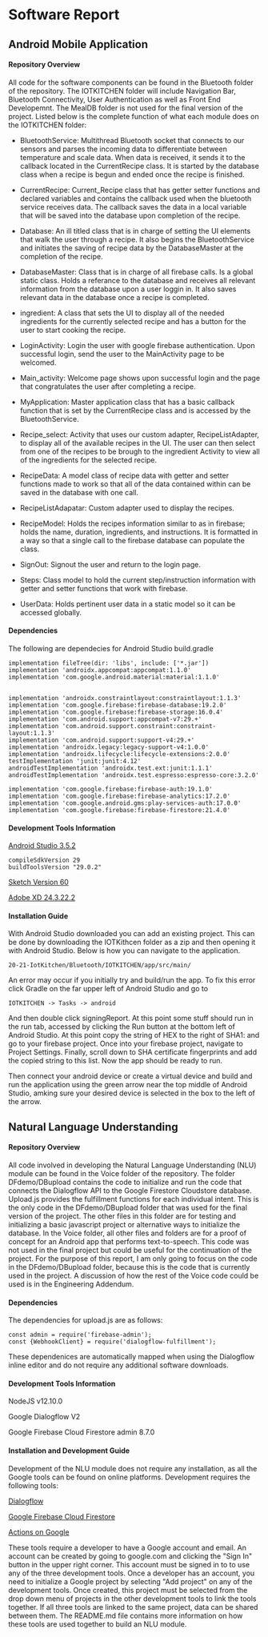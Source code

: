 # Software Report

## Android Mobile Application
#### Repository Overview
All code for the software components can be found in the Bluetooth folder of the repository. The IOTKITCHEN folder will include Navigation Bar, Bluetooth Connectivity, User Authentication as well as Front End Developemnt. The MealDB folder is not used for the final version of the project. 
Listed below is the complete function of what each module does on the IOTKITCHEN folder:

 * BluetoothService: Multithread Bluetooth socket that connects to our sensors and parses the incoming data to differentiate between temperature and scale data.  When data is received, it sends it to the callback located in the CurrentRecipe class.  It is started by the database class when a recipe is begun and ended once the recipe is finished.
    
 * CurrentRecipe: Current_Recipe class that has getter setter functions and declared variables and contains the callback used when the bluetooth service receives data.  The callback saves the data in a local variable that will be saved into the database upon completion of the recipe.
    
  * Database: An ill titled class that is in charge of setting the UI elements that walk the user through a recipe.  It also begins the BluetoothService and initiates the saving of recipe data by the DatabaseMaster at the completion of the recipe.
    
 * DatabaseMaster: Class that is in charge of all firebase calls.  Is a global static class.  Holds a referance to the database and receives all relevant information from the database upon a user loggin in.  It also saves relevant data in the database once a recipe is completed.

 * ingredient: A class that sets the UI to display all of the needed ingredients for the currently selected recipe and has a button for the user to start cooking the recipe.
    
 * LoginActivity: Login the user with google firebase authentication.  Upon successful login, send the user to the MainActivity page to be welcomed.
    
 * Main_activity: Welcome page shows upon successful login and the page that congratulates the user after completing a recipe.
    
 * MyApplication: Master application class that has a basic callback function that is set by the CurrentRecipe class and is accessed by the BluetoothService.
 
 * Recipe_select: Activity that uses our custom adapter, RecipeListAdapter, to display all of the available recipes in the UI.  The user can then select from one of the recipes to be brough to the ingredient Activity to view all of the ingredients for the selected recipe.

 * RecipeData: A model class of recipe data with getter and setter functions made to work so that all of the data contained within can be saved in the database with one call.
    
 * RecipeListAdapatar: Custom adapter used to display the recipes.

 * RecipeModel: Holds the recipes information similar to as in firebase; holds the name, duration, ingredients, and instructions.  It is formatted in a way so that a single call to the firebase database can populate the class.
    
 *  SignOut: Signout the user and return to the login page.
   
 *  Steps: Class model to hold the current step/instruction information with getter and setter functions that work with firebase.
    
 *  UserData: Holds pertinent user data in a static model so it can be accessed globally.


#### Dependencies
The following are dependecies for Android Studio build.gradle

    implementation fileTree(dir: 'libs', include: ['*.jar'])
    implementation 'androidx.appcompat:appcompat:1.1.0'
    implementation 'com.google.android.material:material:1.1.0'


    implementation 'androidx.constraintlayout:constraintlayout:1.1.3'
    implementation 'com.google.firebase:firebase-database:19.2.0'
    implementation 'com.google.firebase:firebase-storage:16.0.4'
    implementation 'com.android.support:appcompat-v7:29.+'
    implementation 'com.android.support.constraint:constraint-layout:1.1.3'
    implementation 'com.android.support:support-v4:29.+'
    implementation 'androidx.legacy:legacy-support-v4:1.0.0'
    implementation 'androidx.lifecycle:lifecycle-extensions:2.0.0'
    testImplementation 'junit:junit:4.12'
    androidTestImplementation 'androidx.test.ext:junit:1.1.1'
    androidTestImplementation 'androidx.test.espresso:espresso-core:3.2.0'

    implementation 'com.google.firebase:firebase-auth:19.1.0'
    implementation 'com.google.firebase:firebase-analytics:17.2.0'
    implementation 'com.google.android.gms:play-services-auth:17.0.0'
    implementation 'com.google.firebase:firebase-firestore:21.4.0'

#### Development Tools Information
[Android Studio 3.5.2](https://developer.android.com/studio)
    
    compileSdkVersion 29
    buildToolsVersion "29.0.2"

[Sketch Version 60](https://www.sketch.com/get/)

[Adobe XD 24.3.22.2](https://www.adobe.com/products/xd.html)

#### Installation Guide
With Android Studio downloaded you can add an existing project. This can be done by downloading the IOTKithcen folder as a zip and then opening it with Android Studio. Below is how you can navigate to the application. 

    20-21-IotKitchen/Bluetooth/IOTKITCHEN/app/src/main/

An error may occur if you initially try and build/run the app.  To fix this error click Gradle on the far upper left of Android Studio and go to

    IOTKITCHEN -> Tasks -> android

And then double click signingReport.  At this point some stuff should run in the run tab, accessed by clicking the Run button at the bottom left of Android Studio.  At this point copy the string of HEX to the right of SHA1: and go to your firebase project.  Once into your firebase project, navigate to Project Settings.  Finally, scroll down to SHA certificate fingerprints and add the copied string to this list.  Now the app should be ready to run.

Then connect your android device or create a virtual device and build and run the application using the green arrow near the top middle of Android Studio, amking sure your desired device is selected in the box to the left of the arrow.

## Natural Language Understanding
#### Repository Overview
All code involved in developing the Natural Language Understanding (NLU) module can be found in the Voice folder of the repository. The folder DFdemo/DBupload contains the code to initialize and run the code that connects the Dialogflow API to the Google Firestore Cloudstore database. Upload.js provides the fulfillment functions for each individual intent. This is the only code in the DFdemo/DBupload folder that was used for the final version of the project. The other files in this folder are for testing and initializing a basic javascript project or alternative ways to initialize the database. In the Voice folder, all other files and folders are for a proof of concept for an Android app that performs text-to-speech. This code was not used in the final project but could be useful for the continuation of the project. For the purpose of this report, I am only going to focus on the code in the DFdemo/DBupload folder, because this is the code that is currently used in the project. A discussion of how the rest of the Voice code could be used is in the Engineering Addendum. 

#### Dependencies
The dependencies for upload.js are as follows:
```const functions = require('firebase-functions');
const admin = require('firebase-admin');
const {WebhookClient} = require('dialogflow-fulfillment');
```
These dependenices are automatically mapped when using the Dialogflow inline editor and do not require any additional software downloads.

#### Development Tools Information
NodeJS v12.10.0

Google Dialogflow V2

Google Firebase Cloud Firestore admin 8.7.0

#### Installation and Development Guide
Development of the NLU module does not require any installation, as all the Google tools can be found on online platforms. Development requires the following tools:

[Dialogflow](https://dialogflow.cloud.google.com/)

[Google Firebase Cloud Firestore](https://console.firebase.google.com/)

[Actions on Google](https://console.actions.google.com/)

These tools require a developer to have a Google account and email. An account can be created by going to google.com and clicking the "Sign In" button in the upper right corner. This account must be signed in to to use any of the three development tools. Once a developer has an account, you need to initialize a Google project by selecting "Add project" on any of the development tools. Once created, this project must be selected from the drop down menu of projects in the other development tools to link the tools together. If all three tools are linked to the same project, data can be shared between them. The README.md file contains more information on how these tools are used together to build an NLU module. 
